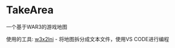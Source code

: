 # TakeArea
一个基于WAR3的游戏地图

使用的工具:
    <a href="https://github.com/sumneko/w3x2lni">w3x2lni</a> - 将地图拆分成文本文件，使用VS CODE进行编程